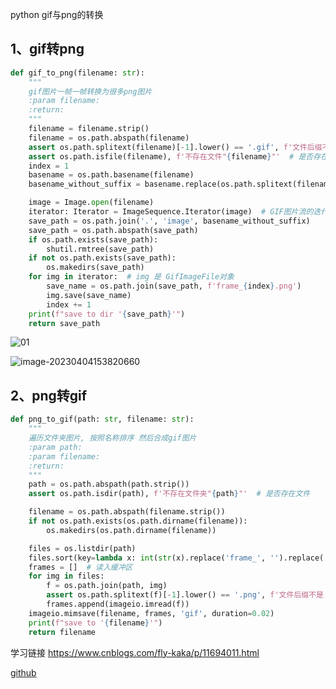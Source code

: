 python gif与png的转换

## 1、gif转png

```python
def gif_to_png(filename: str):
    """
    gif图片一帧一帧转换为很多png图片
    :param filename:
    :return:
    """
    filename = filename.strip()
    filename = os.path.abspath(filename)
    assert os.path.splitext(filename)[-1].lower() == '.gif', f'文件后缀不是.gif "{filename}"'  # 是否是.gif后缀
    assert os.path.isfile(filename), f'不存在文件"{filename}"'  # 是否存在文件
    index = 1
    basename = os.path.basename(filename)
    basename_without_suffix = basename.replace(os.path.splitext(filename)[-1], '')

    image = Image.open(filename)
    iterator: Iterator = ImageSequence.Iterator(image)  # GIF图片流的迭代器
    save_path = os.path.join('.', 'image', basename_without_suffix)
    save_path = os.path.abspath(save_path)
    if os.path.exists(save_path):
        shutil.rmtree(save_path)
    if not os.path.exists(save_path):
        os.makedirs(save_path)
    for img in iterator:  # img 是 GifImageFile对象
        save_name = os.path.join(save_path, f'frame_{index}.png')
        img.save(save_name)
        index += 1
    print(f"save to dir '{save_path}'")
    return save_path
```

![01](https://img2023.cnblogs.com/blog/1768648/202304/1768648-20230404154206093-260422914.gif)

![image-20230404153820660](https://img2023.cnblogs.com/blog/1768648/202304/1768648-20230404154206620-1631444288.png)

## 2、png转gif

```python
def png_to_gif(path: str, filename: str):
    """
    遍历文件夹图片, 按照名称排序 然后合成gif图片
    :param path:
    :param filename:
    :return:
    """
    path = os.path.abspath(path.strip())
    assert os.path.isdir(path), f'不存在文件夹"{path}"'  # 是否存在文件

    filename = os.path.abspath(filename.strip())
    if not os.path.exists(os.path.dirname(filename)):
        os.makedirs(os.path.dirname(filename))

    files = os.listdir(path)
    files.sort(key=lambda x: int(str(x).replace('frame_', '').replace('.png', '')))
    frames = []  # 读入缓冲区
    for img in files:
        f = os.path.join(path, img)
        assert os.path.splitext(f)[-1].lower() == '.png', f'文件后缀不是.png "{filename}"'  # 是否是.png后缀
        frames.append(imageio.imread(f))
    imageio.mimsave(filename, frames, 'gif', duration=0.02)
    print(f"save to '{filename}'")
    return filename
```

学习链接 https://www.cnblogs.com/fly-kaka/p/11694011.html

[github](https://github.com/rainbow-tan/learn-python/tree/main/gif%E8%BD%AC%E4%B8%BApng)